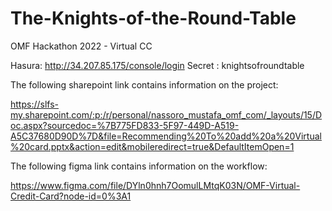 # The-Knights-of-the-Round-Table
OMF Hackathon 2022 - Virtual CC

Hasura: http://34.207.85.175/console/login
Secret : knightsofroundtable


The following sharepoint link contains information on the project: 

https://slfs-my.sharepoint.com/:p:/r/personal/nassoro_mustafa_omf_com/_layouts/15/Doc.aspx?sourcedoc=%7B775FD833-5F97-449D-A519-A5C37680D90D%7D&file=Recommending%20To%20add%20a%20Virtual%20card.pptx&action=edit&mobileredirect=true&DefaultItemOpen=1

The following figma link contains information on the workflow:

https://www.figma.com/file/DYln0hnh7OomulLMtqK03N/OMF-Virtual-Credit-Card?node-id=0%3A1


